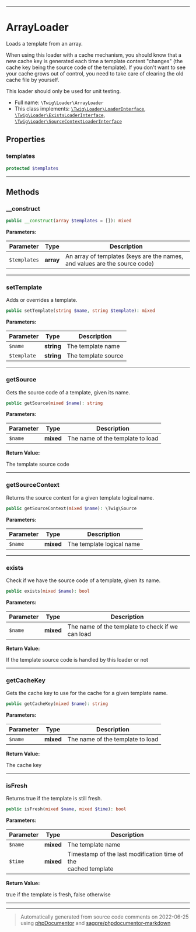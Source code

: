 ***

# ArrayLoader

Loads a template from an array.

When using this loader with a cache mechanism, you should know that a new cache
key is generated each time a template content "changes" (the cache key being the
source code of the template). If you don't want to see your cache grows out of
control, you need to take care of clearing the old cache file by yourself.

This loader should only be used for unit testing.

* Full name: `\Twig\Loader\ArrayLoader`
* This class implements:
[`\Twig\Loader\LoaderInterface`](./LoaderInterface.md), [`\Twig\Loader\ExistsLoaderInterface`](./ExistsLoaderInterface.md), [`\Twig\Loader\SourceContextLoaderInterface`](./SourceContextLoaderInterface.md)



## Properties


### templates



```php
protected $templates
```






***

## Methods


### __construct



```php
public __construct(array $templates = []): mixed
```








**Parameters:**

| Parameter | Type | Description |
|-----------|------|-------------|
| `$templates` | **array** | An array of templates (keys are the names, and values are the source code) |




***

### setTemplate

Adds or overrides a template.

```php
public setTemplate(string $name, string $template): mixed
```








**Parameters:**

| Parameter | Type | Description |
|-----------|------|-------------|
| `$name` | **string** | The template name |
| `$template` | **string** | The template source |




***

### getSource

Gets the source code of a template, given its name.

```php
public getSource(mixed $name): string
```








**Parameters:**

| Parameter | Type | Description |
|-----------|------|-------------|
| `$name` | **mixed** | The name of the template to load |


**Return Value:**

The template source code



***

### getSourceContext

Returns the source context for a given template logical name.

```php
public getSourceContext(mixed $name): \Twig\Source
```








**Parameters:**

| Parameter | Type | Description |
|-----------|------|-------------|
| `$name` | **mixed** | The template logical name |




***

### exists

Check if we have the source code of a template, given its name.

```php
public exists(mixed $name): bool
```








**Parameters:**

| Parameter | Type | Description |
|-----------|------|-------------|
| `$name` | **mixed** | The name of the template to check if we can load |


**Return Value:**

If the template source code is handled by this loader or not



***

### getCacheKey

Gets the cache key to use for the cache for a given template name.

```php
public getCacheKey(mixed $name): string
```








**Parameters:**

| Parameter | Type | Description |
|-----------|------|-------------|
| `$name` | **mixed** | The name of the template to load |


**Return Value:**

The cache key



***

### isFresh

Returns true if the template is still fresh.

```php
public isFresh(mixed $name, mixed $time): bool
```








**Parameters:**

| Parameter | Type | Description |
|-----------|------|-------------|
| `$name` | **mixed** | The template name |
| `$time` | **mixed** | Timestamp of the last modification time of the<br />cached template |


**Return Value:**

true if the template is fresh, false otherwise



***


***
> Automatically generated from source code comments on 2022-06-25 using [phpDocumentor](http://www.phpdoc.org/) and [saggre/phpdocumentor-markdown](https://github.com/Saggre/phpDocumentor-markdown)
